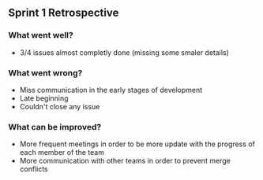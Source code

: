 ## Sprint 1 Retrospective

### What went well?

- 3/4 issues almost completly done (missing some smaler details) 

### What went wrong?

- Miss communication in the early stages of development 
- Late beginning
- Couldn't close any issue 

### What can be improved?

- More frequent meetings in order to be more update with the progress of each member of the team
- More communication with other teams in order to prevent merge conflicts



